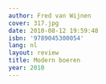 ```yaml
---
author: Fred van Wijnen
cover: 317.jpg
date: 2010-08-12 19:59:48
isbn: '9789045300054'
lang: nl
layout: review
title: Modern boeren
year: 2010
---
```


